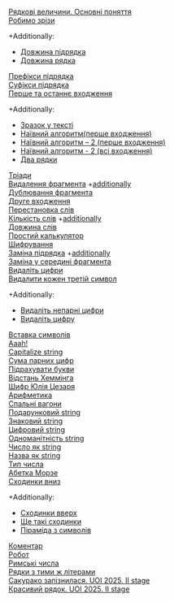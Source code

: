 [Рядкові величини. Основні поняття](Рядкові_величини_Основні_поняття.md)  
[Робимо зрізи](Робимо_зрізи.md)  

+Additionally:  
- [Довжина підрядка](https://basecamp.eolymp.com/uk/problems/8222)   
- [Довжина рядка](https://basecamp.eolymp.com/uk/problems/8569)  

[Префікси підрядка](https://basecamp.eolymp.com/uk/problems/8223)  
[Суфікси підрядка](https://basecamp.eolymp.com/uk/problems/8224)  
[Перше та останнє входження](https://basecamp.eolymp.com/uk/problems/4726)  

+Additionally:  
- [Зразок у тексті](https://basecamp.eolymp.com/uk/problems/8225)  
- [Наївний алгоритм(перше входження)](https://basecamp.eolymp.com/uk/problems/8226)  
- [Наївний алгоритм – 2 (перше входження)](https://basecamp.eolymp.com/uk/problems/8227)  
- [Наївний алгоритм - 2 (всі входження)](https://basecamp.eolymp.com/uk/problems/8228)  
- [Два рядки](https://basecamp.eolymp.com/uk/problems/8232)  

[Тріади](Тріади.md)  
[Видалення фрагмента](Видалення_фрагмента.md) +[additionally](https://basecamp.eolymp.com/uk/problems/8986)  
[Дублювання фрагмента](Дублювання_фрагмента.md)  
[Друге входження](https://basecamp.eolymp.com/uk/problems/4727)  
[Перестановка слів](https://basecamp.eolymp.com/uk/problems/963)  
[Кількість слів](https://basecamp.eolymp.com/uk/problems/909) +[additionally](https://basecamp.eolymp.com/uk/problems/329)  
[Довжина слів](https://basecamp.eolymp.com/uk/problems/8570)  
[Простий калькулятор](https://basecamp.eolymp.com/uk/problems/8319)   
[Шифрування](Шифрування.md)  
[Заміна підрядка](Заміна_підрядка.md) +[additionally](https://basecamp.eolymp.com/uk/problems/8987)  
[Заміна у середині фрагмента](Заміна_у_середині_фрагмента.md)  
[Видаліть цифри](https://basecamp.eolymp.com/uk/problems/8318)  
[Видалити кожен третій символ](Видалити_кожен_третій_символ.md)

+Additionally:
- [Видаліть непарні цифри](https://basecamp.eolymp.com/uk/problems/9393)  
- [Видаліть цифру](https://basecamp.eolymp.com/uk/problems/8625)  

[Вставка символів](Вставка_символів.md)  
[Aaah!](https://basecamp.eolymp.com/uk/problems/6827)  
[Capitalize string](https://basecamp.eolymp.com/uk/problems/8320)  
[Сума парних цифр](https://basecamp.eolymp.com/uk/problems/8519)  
[Підрахувати букви](https://basecamp.eolymp.com/uk/problems/8571)  
[Відстань Хеммінга](https://basecamp.eolymp.com/uk/problems/11432)  
[Шифр Юлія Цезаря](https://basecamp.eolymp.com/uk/problems/2164)  
[Арифметика](https://basecamp.eolymp.com/uk/problems/3255)  
[Спальні вагони](https://basecamp.eolymp.com/uk/problems/7326)  
[Подарунковий string](https://basecamp.eolymp.com/uk/problems/11436)  
[Знаковий string](https://basecamp.eolymp.com/uk/problems/11437)  
[Цифровий string](https://basecamp.eolymp.com/uk/problems/11438)  
[Одноманітність string](https://basecamp.eolymp.com/uk/problems/11439)  
[Число як string](https://basecamp.eolymp.com/uk/problems/11440)  
[Назва як string](https://basecamp.eolymp.com/uk/problems/11441)   
[Тип числа](Тип_числа.md)  
[Абетка Морзе](Абетка_Морзе.md)  
[Сходинки вниз](https://basecamp.eolymp.com/uk/problems/9979)  

+Additionally:  
- [Сходинки вверх](https://basecamp.eolymp.com/uk/problems/9980)  
- [Ще такі сходинки](https://basecamp.eolymp.com/uk/problems/9981)  
- [Піраміда з символів](https://basecamp.eolymp.com/uk/problems/1119)  

[Коментар](Коментар.md)  
[Робот](https://basecamp.eolymp.com/uk/problems/87)  
[Римські числа](https://basecamp.eolymp.com/uk/problems/7)  
[Рядки з тими ж літерами](https://basecamp.eolymp.com/uk/problems/6628)  
[Сакурако запізнилася. UOI 2025. II stage](https://uoi.eolymp.space/uk/problems/348)    
[Красивий рядок. UOI 2025. II stage](https://uoi.eolymp.space/uk/problems/349)  

